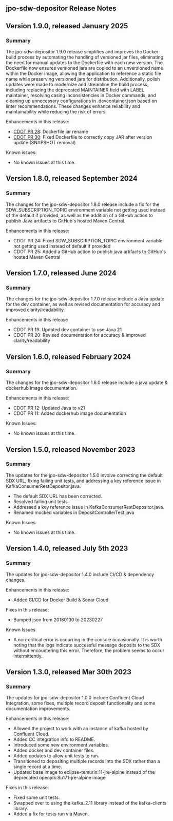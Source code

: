 jpo-sdw-depositor Release Notes
----------------------------

Version 1.9.0, released January 2025
----------------------------------------
### **Summary**
The jpo-sdw-depositor 1.9.0 release simplifies and improves the Docker build process by automating the handling of 
versioned jar files, eliminating the need for manual updates to the Dockerfile with each new version. The Dockerfile now
ensures versioned jars are copied to an unversioned name within the Docker image, allowing the application to reference 
a static file name while preserving versioned jars for distribution. Additionally, polish updates were made to modernize 
and streamline the build process, including replacing the deprecated MAINTAINER field with LABEL maintainer, resolving 
casing inconsistencies in Docker commands, and cleaning up unnecessary configurations in .devcontainer.json based on 
linter recommendations. These changes enhance reliability and maintainability while reducing the risk of errors.

Enhancements in this release:
- [CDOT PR 28](https://github.com/CDOT-CV/jpo-sdw-depositor/pull/28): Dockerfile jar rename
- [CDOT PR 30](https://github.com/CDOT-CV/jpo-sdw-depositor/pull/30): Fixed Dockerfile to correctly copy JAR after version update (SNAPSHOT removal)

Known issues:
- No known issues at this time.


Version 1.8.0, released September 2024
----------------------------------------
### **Summary**
The changes for the jpo-sdw-depositor 1.8.0 release include a fix for the SDW_SUBSCRIPTION_TOPIC environment variable not getting used instead of the default if provided, as well as the addition of a GitHub action to publish Java artifacts to GitHub's hosted Maven Central.

Enhancements in this release:
- CDOT PR 24: Fixed SDW_SUBSCRIPTION_TOPIC environment variable not getting used instead of default if provided
- CDOT PR 25: Added a GitHub action to publish java artifacts to GitHub's hosted Maven Central


Version 1.7.0, released June 2024
----------------------------------------
### **Summary**
The changes for the jpo-sdw-depositor 1.7.0 release include a Java update for the dev container, as well as revised documentation for accuracy and improved clarity/readability.

Enhancements in this release
- CDOT PR 19: Updated dev container to use Java 21
- CDOT PR 20: Revised documentation for accuracy & improved clarity/readability


Version 1.6.0, released February 2024
----------------------------------------

### **Summary**
The changes for the jpo-sdw-depositor 1.6.0 release include a java update & dockerhub image documentation.

Enhancements in this release:
- CDOT PR 12: Updated Java to v21
- CDOT PR 11: Added dockerhub image documentation

Known Issues:
- No known issues at this time.


Version 1.5.0, released November 2023
----------------------------------------

### **Summary**
The updates for the jpo-sdw-depositor 1.5.0 involve correcting the default SDX URL, fixing failing unit tests, and addressing a key reference issue in KafkaConsumerRestDepositor.java.
- The default SDX URL has been corrected.
- Resolved failing unit tests.
- Addressed a key reference issue in KafkaConsumerRestDepositor.java.
- Renamed mocked variables in DepositControllerTest.java

Known Issues:
- No known issues at this time.


Version 1.4.0, released July 5th 2023
----------------------------------------

### **Summary**
The updates for jpo-sdw-depositor 1.4.0 include CI/CD & dependency changes.

Enhancements in this release:
- Added CI/CD for Docker Build & Sonar Cloud

Fixes in this release:
- Bumped json from 20180130 to 20230227

Known Issues
- A non-critical error is occurring in the console occasionally. It is worth noting that the logs indicate successful message deposits to the SDX without encountering this error. Therefore, the problem seems to occur intermittently.

Version 1.3.0, released Mar 30th 2023
----------------------------------------

### **Summary**
The updates for jpo-sdw-depositor 1.0.0 include Confluent Cloud Integration, some fixes, multiple record deposit functionality and some documentation improvements.

Enhancements in this release:
-	Allowed the project to work with an instance of kafka hosted by Confluent Cloud.
-	Added CC integration info to README.
-	Introduced some new environment variables.
-	Added docker and dev container files.
-	Added updates to allow unit tests to run.
-	Transitioned to depositing multiple records into the SDX rather than a single record at a time.
-	Updated base image to eclipse-temurin:11-jre-alpine instead of the deprecated openjdk:8u171-jre-alpine image.

Fixes in this release:
-	Fixed some unit tests.
-	Swapped over to using the kafka_2.11 library instead of the kafka-clients library.
-	Added a fix for tests run via Maven.

